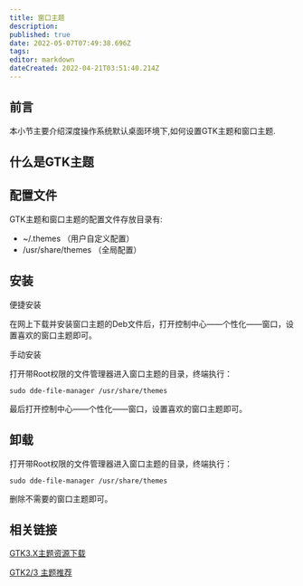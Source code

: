 ```yaml
---
title: 窗口主题
description: 
published: true
date: 2022-05-07T07:49:38.696Z
tags: 
editor: markdown
dateCreated: 2022-04-21T03:51:40.214Z
---
```


## 前言

本小节主要介绍深度操作系统默认桌面环境下,如何设置GTK主题和窗口主题.

## 什么是GTK主题

## 配置文件

GTK主题和窗口主题的配置文件存放目录有:

- ~/.themes    （用户自定义配置）
- /usr/share/themes    （全局配置）

## 安装

便捷安装

在网上下载并安装窗口主题的Deb文件后，打开控制中心——个性化——窗口，设置喜欢的窗口主题即可。

手动安装

打开带Root权限的文件管理器进入窗口主题的目录，终端执行：

    sudo dde-file-manager /usr/share/themes

最后打开控制中心——个性化——窗口，设置喜欢的窗口主题即可。

## 卸载

打开带Root权限的文件管理器进入窗口主题的目录，终端执行：

    sudo dde-file-manager /usr/share/themes

删除不需要的窗口主题即可。

## 相关链接

[GTK3.X主题资源下载](http://gnome-look.org/index.php?xcontentmode=167)

[GTK2/3 主题推荐](http://planet.linuxdeepin.com/2012/04/12/gtk-2-and-gtk-3-theme-for-linux-deepin/)
